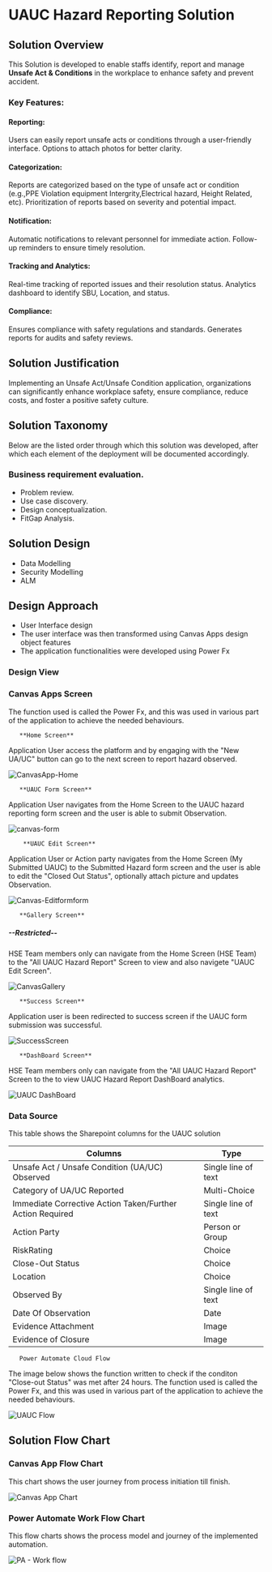 # UAUC Hazard Reporting Solution
## Solution Overview
This Solution is developed to enable staffs identify, report and manage **Unsafe Act & Conditions** in the workplace to enhance safety and prevent accident.

### Key Features:

#### Reporting:

Users can easily report unsafe acts or conditions through a user-friendly interface.
Options to attach photos for better clarity.
#### Categorization:

Reports are categorized based on the type of unsafe act or condition (e.g.,PPE Violation equipment Intergrity,Electrical hazard, Height Related, etc).
Prioritization of reports based on severity and potential impact.
#### Notification:

Automatic notifications to relevant personnel for immediate action.
Follow-up reminders to ensure timely resolution.

#### Tracking and Analytics:

Real-time tracking of reported issues and their resolution status.
Analytics dashboard to identify SBU, Location, and status.
#### Compliance:

Ensures compliance with safety regulations and standards.
Generates reports for audits and safety reviews.

## Solution Justification
Implementing an Unsafe Act/Unsafe Condition application, organizations can significantly enhance workplace safety, ensure compliance, reduce costs, and foster a positive safety culture.

## Solution Taxonomy
Below are the listed order through which this solution was developed, after which each element of the deployment will be documented accordingly.
### Business requirement evaluation.

* Problem review.
* Use case discovery.
* Design conceptualization.
* FitGap Analysis.

## Solution Design
* Data Modelling 
* Security Modelling
* ALM
## Design Approach
* User Interface design 
* The user interface was then transformed using Canvas Apps design object features
* The application functionalities were developed using Power Fx

### Design View
### Canvas Apps Screen
The function used is called the Power Fx, and this was used in various part of the application to achieve the needed behaviours.

       **Home Screen**           

Application User access the platform and by engaging with the "New UA/UC" button can go to the next screen to report hazard observed.

![CanvasApp-Home](https://github.com/user-attachments/assets/7866d26d-4cec-4c39-aa61-91769b825b47)
       
       **UAUC Form Screen**  
       
Application User navigates from the Home Screen to the UAUC hazard reporting form screen and the user is able to submit Observation.

![canvas-form](https://github.com/user-attachments/assets/ed72039b-2407-451a-9c3f-9309ee8adeda)

        **UAUC Edit Screen**  
        
Application User or Action party navigates from the Home Screen (My Submitted UAUC) to the Submitted Hazard form screen and the user is able to edit the "Closed Out Status", optionally attach picture and updates Observation.

![Canvas-Editformform](https://github.com/user-attachments/assets/e89712bf-8960-4d6b-afa4-64137f1bdf01)

       **Gallery Screen**         
##### --Restricted-- 
HSE Team members only can navigate from the Home Screen (HSE Team) to the "All UAUC Hazard Report" Screen to view and also navigete "UAUC Edit Screen".

 ![CanvasGallery](https://github.com/user-attachments/assets/dd19141a-b9b0-4c6d-be3f-0b770769798d)

       **Success Screen**          

Application user is been redirected to success screen if the UAUC form submission was successful.

![SuccessScreen](https://github.com/user-attachments/assets/088350cb-5c35-455f-805e-4609188cbbb8)


       **DashBoard Screen**          


HSE Team members only can navigate from the "All UAUC Hazard Report" Screen to the  to view UAUC Hazard Report DashBoard analytics.

![UAUC DashBoard](https://github.com/user-attachments/assets/8d17d489-f6fb-4f59-bdf1-3aa0db92d96c)

### Data Source  

This table shows the Sharepoint columns for the UAUC solution 

| Columns  |  Type |   
|---|---|
| Unsafe Act / Unsafe Condition (UA/UC) Observed  |  Single line of text |   
| Category of UA/UC Reported  | Multi-Choice  |   
|  Immediate Corrective Action Taken/Further Action Required | Single line of text  |   
|  Action Party | Person or Group  |  
|  RiskRating |  Choice |   
|  Close-Out Status | Choice |  
|  Location | Choice |   
| Observed By  | Single line of text  |  
| Date Of Observation  | Date  |   
| Evidence Attachment  |  Image |   
| Evidence of Closure  |  Image |   
        
        
       Power Automate Cloud Flow      

The image below shows the function written to check if the conditon "Close-out Status" was met after 24 hours.
The function used is called the Power Fx, and this was used in various part of the application to achieve the needed behaviours.

![UAUC Flow](https://github.com/user-attachments/assets/f4074774-9500-457c-b01e-f048865a4a0d)



## Solution Flow Chart

### Canvas App Flow Chart
This chart shows the user journey from process initiation till finish.

![Canvas App Chart](https://github.com/user-attachments/assets/253a227f-444f-4e7e-9d29-86c3f2e4af1c)

### Power Automate Work Flow Chart
This flow charts shows the process model and journey of the implemented automation.

![PA - Work flow](https://github.com/user-attachments/assets/67099e5f-2335-4195-8acd-e6a543cbbc96)



